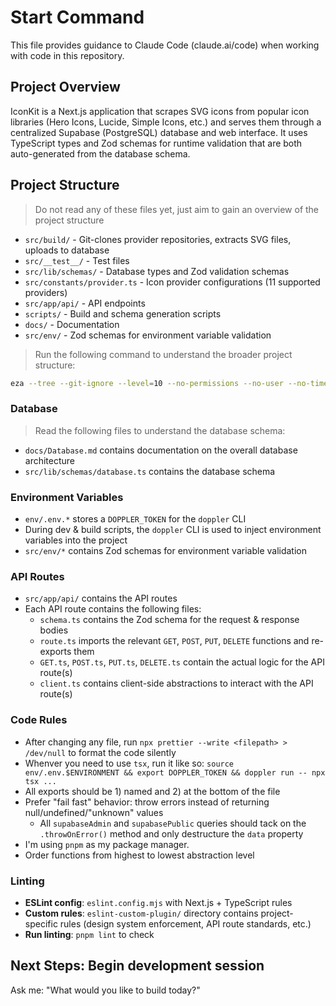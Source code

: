 # Start Command

This file provides guidance to Claude Code (claude.ai/code) when working with code in this repository.

## Project Overview

IconKit is a Next.js application that scrapes SVG icons from popular icon libraries (Hero Icons, Lucide, Simple Icons, etc.) and serves them through a centralized Supabase (PostgreSQL) database and web interface. It uses TypeScript types and Zod schemas for runtime validation that are both auto-generated from the database schema.

## Project Structure

> Do not read any of these files yet, just aim to gain an overview of the project structure

- `src/build/` - Git-clones provider repositories, extracts SVG files, uploads to database
- `src/__test__/` - Test files
- `src/lib/schemas/` - Database types and Zod validation schemas
- `src/constants/provider.ts` - Icon provider configurations (11 supported providers)
- `src/app/api/` - API endpoints
- `scripts/` - Build and schema generation scripts
- `docs/` - Documentation
- `src/env/` - Zod schemas for environment variable validation

> Run the following command to understand the broader project structure:

```bash
eza --tree --git-ignore --level=10 --no-permissions --no-user --no-time --all
```

### Database

> Read the following files to understand the database schema:

- `docs/Database.md` contains documentation on the overall database architecture
- `src/lib/schemas/database.ts` contains the database schema

### Environment Variables

- `env/.env.*` stores a `DOPPLER_TOKEN` for the `doppler` CLI
- During dev & build scripts, the `doppler` CLI is used to inject environment variables into the project
- `src/env/*` contains Zod schemas for environment variable validation

### API Routes

- `src/app/api/` contains the API routes
- Each API route contains the following files:
  - `schema.ts` contains the Zod schema for the request & response bodies
  - `route.ts` imports the relevant `GET`, `POST`, `PUT`, `DELETE` functions and re-exports them
  - `GET.ts`, `POST.ts`, `PUT.ts`, `DELETE.ts` contain the actual logic for the API route(s)
  - `client.ts` contains client-side abstractions to interact with the API route(s)

### Code Rules

- After changing any file, run `npx prettier --write <filepath> > /dev/null` to format the code silently
- Whenver you need to use `tsx`, run it like so: `source env/.env.$ENVIRONMENT && export DOPPLER_TOKEN && doppler run -- npx tsx ...`
- All exports should be 1) named and 2) at the bottom of the file
- Prefer "fail fast" behavior: throw errors instead of returning null/undefined/"unknown" values
  - All `supabaseAdmin` and `supabasePublic` queries should tack on the `.throwOnError()` method and only destructure the `data` property
- I'm using `pnpm` as my package manager.
- Order functions from highest to lowest abstraction level

### Linting

- **ESLint config**: `eslint.config.mjs` with Next.js + TypeScript rules
- **Custom rules**: `eslint-custom-plugin/` directory contains project-specific rules (design system enforcement, API route standards, etc.)
- **Run linting**: `pnpm lint` to check

## Next Steps: Begin development session

Ask me:
"What would you like to build today?"
